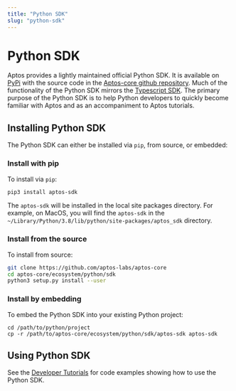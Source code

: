 ```yaml
---
title: "Python SDK"
slug: "python-sdk"
---
```


# Python SDK

Aptos provides a lightly maintained official Python SDK. It is available on [PyPi](https://pypi.org/project/aptos-sdk/) with the source code in the [Aptos-core github repository](https://github.com/aptos-labs/aptos-core/tree/main/ecosystem/python/sdk). Much of the functionality of the Python SDK mirrors the [Typescript SDK](typescript-sdk). The primary purpose of the Python SDK is to help Python developers to quickly become familiar with Aptos and as an accompaniment to Aptos tutorials.

## Installing Python SDK

The Python SDK can either be installed via `pip`, from source, or embedded:

### Install with pip

To install via `pip`:

```bash
pip3 install aptos-sdk
```

The `aptos-sdk` will be installed in the local site packages directory. For example, on MacOS, you will find the `aptos-sdk` in the `~/Library/Python/3.8/lib/python/site-packages/aptos_sdk` directory.

### Install from the source

To install from source:

```bash
git clone https://github.com/aptos-labs/aptos-core
cd aptos-core/ecosystem/python/sdk
python3 setup.py install --user
```

### Install by embedding

To embed the Python SDK into your existing Python project:

```
cd /path/to/python/project
cp -r /path/to/aptos-core/ecosystem/python/sdk/aptos-sdk aptos-sdk
```

## Using Python SDK

See the [Developer Tutorials](/tutorials/index.md) for code examples showing how to use the Python SDK.